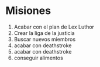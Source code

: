 # Misiones

1. Acabar con el plan de Lex Luthor
2. Crear la liga de la justicia
3. Buscar nuevos miembros
4. acabar con deathstroke
5. acabar con deathstroke
6. conseguir alimentos